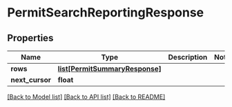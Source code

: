 # PermitSearchReportingResponse

## Properties
Name | Type | Description | Notes
------------ | ------------- | ------------- | -------------
**rows** | [**list[PermitSummaryResponse]**](PermitSummaryResponse.md) |  | 
**next_cursor** | **float** |  | 

[[Back to Model list]](../README.md#documentation-for-models) [[Back to API list]](../README.md#documentation-for-api-endpoints) [[Back to README]](../README.md)

